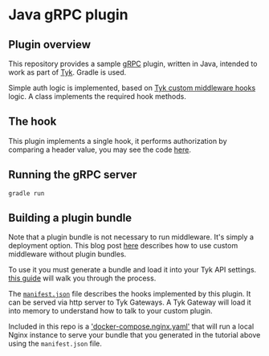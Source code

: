 Java gRPC plugin
==

## Plugin overview

This repository provides a sample [gRPC](http://www.grpc.io/) plugin, written in Java, intended to work as part of [Tyk](https://tyk.io/). Gradle is used.

Simple auth logic is implemented, based on [Tyk custom middleware hooks](https://tyk.io/docs/customise-tyk/plugins/rich-plugins/rich-plugins-work/#coprocess-dispatcher-hooks) logic.
A class implements the required hook methods.

## The hook

This plugin implements a single hook, it performs authorization by comparing a header value, you may see the code [here](https://github.com/TykTechnologies/tyk-plugin-coprocess-grpc-java-custom-auth/blob/master/src/main/java/com/tyktechnologies/tykmiddleware/TykDispatcher.java).

## Running the gRPC server

	gradle run

## Building a plugin bundle
Note that a plugin bundle is not necessary to run middleware.  It's simply a deployment option.  This blog post [here](https://tyk.io/blog/how-to-setup-custom-authentication-middleware-using-grpc-and-java/) describes how to use custom middleware without plugin bundles.

To use it you must generate a bundle and load it into your Tyk API settings. [this guide](https://tyk.io/tyk-documentation/customise-tyk/plugins/rich-plugins/plugin-bundles/) will walk you through the process.

The [`manifest.json`](manifest.json) file describes the hooks implemented by this plugin.  It can be served via http server to Tyk Gateways.  A Tyk Gateway will load it into memory to understand how to talk to your custom plugin.  

Included in this repo is a ['docker-compose.nginx.yaml'](docker-compose.nginx.yaml) that will run a local Nginx instance to serve your bundle that you generated in the tutorial above using the `manifest.json` file.
